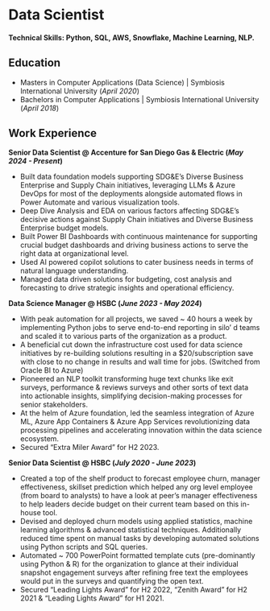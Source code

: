 # Data Scientist

#### Technical Skills: Python, SQL, AWS, Snowflake, Machine Learning, NLP.

## Education
- Masters in Computer Applications (Data Science) | Symbiosis International University (_April 2020_)
- Bachelors in Computer Applications | Symbiosis International University (_April 2018_)

## Work Experience
**Senior Data Scientist @ Accenture for San Diego Gas & Electric (_May 2024 - Present_)**
- Built data foundation models supporting SDG&E’s Diverse Business Enterprise and Supply Chain initiatives, leveraging LLMs & Azure DevOps for most of the deployments alongside automated flows in Power Automate and various visualization tools.
- Deep Dive Analysis and EDA on various factors affecting SDG&E’s decisive actions against Supply Chain initiatives and Diverse Business Enterprise budget models.
- Built Power BI Dashboards with continuous maintenance for supporting crucial budget dashboards and driving business actions to serve the right data at organizational level.
- Used AI powered copilot solutions to cater business needs in terms of natural language understanding.
- Managed data driven solutions for budgeting, cost analysis and forecasting to drive strategic insights and operational efficiency.

**Data Science Manager @ HSBC (_June 2023 - May 2024_)**
- With peak automation for all projects, we saved ~ 40 hours a week by implementing Python jobs to serve end-to-end reporting in silo’ d teams and scaled it to various parts of the organization as a product.
- A beneficial cut down the infrastructure cost used for data science initiatives by re-building solutions resulting in a $20/subscription save with close to no change in results and wall time for jobs. (Switched from Oracle BI to Azure)
- Pioneered an NLP toolkit transforming huge text chunks like exit surveys, performance & reviews surveys and other sorts of text data into actionable insights, simplifying decision-making processes for senior stakeholders.
- At the helm of Azure foundation, led the seamless integration of Azure ML, Azure App Containers & Azure App Services revolutionizing data processing pipelines and accelerating innovation within the data science ecosystem.
- Secured “Extra Miler Award” for H2 2023.

**Senior Data Scientist @ HSBC (_July 2020 - June 2023_)**
- Created a top of the shelf product to forecast employee churn, manager effectiveness, skillset prediction which helped any org level employee (from board to analysts) to have a look at peer’s manager effectiveness to help leaders decide budget on their current team based on this in-house tool.
- Devised and deployed churn models using applied statistics, machine learning algorithms & advanced statistical techniques. Additionally reduced time spent on manual tasks by developing automated solutions using Python scripts and SQL queries.
- Automated ~ 700 PowerPoint formatted template cuts (pre-dominantly using Python & R) for the organization to glance at their individual snapshot engagement surveys after refining free text the employees would put in the surveys and quantifying the open text.
- Secured “Leading Lights Award” for H2 2022, “Zenith Award” for H2 2021 & “Leading Lights Award” for H1 2021.
